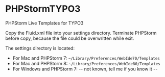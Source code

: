 PHPStormTYPO3
=============

PHPStorm Live Templates for TYPO3

Copy the Fluid.xml file into your settings directory. Terminate PHPStorm before copy, because the file could be overwritten while exit.

The settings directory is located:

* For Mac and PHPStorm 7: `~/Library/Preferences/WebIde70/Templates`
* For Mac and PHPStorm 8: `~/Library/Preferences/WebIde80/Templates`
* For Windows and PHPStorm 7: -- not known, tell me if you know it --

